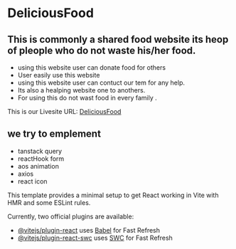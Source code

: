 # DeliciousFood
## This is commonly a shared food website its heop of pleople who do not waste his/her food.
- using this website user can donate food for others
- User easily use this website
- using this website user can contuct our tem for any help.
- Its also a healping website one to anothers.
- For using this do not wast food in every family .

This is our Livesite URL: [DeliciousFood](https://deliciousfood-d9301.web.app)

## we try to emplement
- tanstack query
- reactHook form
- aos animation
- axios
- react icon
  

This template provides a minimal setup to get React working in Vite with HMR and some ESLint rules.

Currently, two official plugins are available:

- [@vitejs/plugin-react](https://github.com/vitejs/vite-plugin-react/blob/main/packages/plugin-react/README.md) uses [Babel](https://babeljs.io/) for Fast Refresh
- [@vitejs/plugin-react-swc](https://github.com/vitejs/vite-plugin-react-swc) uses [SWC](https://swc.rs/) for Fast Refresh
